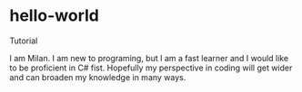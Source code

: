 # hello-world
Tutorial

I am Milan. I am new to programing, but I am a fast learner and I would like to be proficient in C# fist. Hopefully my perspective 
in coding will get wider and can broaden my knowledge in many ways.
